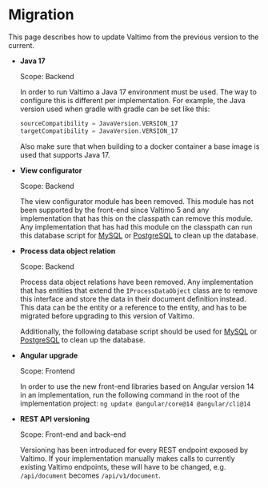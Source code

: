 # Migration

This page describes how to update Valtimo from the previous version to the current.

* **Java 17**
    
    Scope: Backend
    
    In order to run Valtimo a Java 17 environment must be used. The way to configure this is different per implementation.
    For example, the Java version used when gradle with gradle can be set like this:
    
    ```groovy
    sourceCompatibility = JavaVersion.VERSION_17
    targetCompatibility = JavaVersion.VERSION_17
    ```
    
    Also make sure that when building to a docker container a base image is used that supports Java 17.

* **View configurator**

  Scope: Backend

  The view configurator module has been removed. This module has not been supported by the front-end since Valtimo 5
  and any implementation that has this on the classpath can remove this module. Any implementation that has had this 
  module on the classpath can run this database script for 
  [MySQL](https://github.com/valtimo-platform/valtimo-migration/blob/main/10.0.0/mysql/valtimo-migration-view-configurator-10.0.0-mysql.sql) 
  or 
  [PostgreSQL](https://github.com/valtimo-platform/valtimo-migration/blob/main/10.0.0/postgresql/valtimo-migration-view-configurator-10.0.0-postgres.sql) 
  to clean up the database.

* **Process data object relation**

  Scope: Backend

  Process data object relations have been removed. Any implementation that has entities that extend the
  `IProcessDataObject` class are to remove this interface and store the data in their document definition instead. This
  data can be the entity or a reference to the entity, and has to be migrated before upgrading to this version of 
  Valtimo.

  Additionally, the following database script should be used for [MySQL](https://github.com/valtimo-platform/valtimo-migration/blob/main/10.0.0/mysql/valtimo-migration-process-data-object-10.0.0-mysql.sql) 
  or [PostgreSQL](https://github.com/valtimo-platform/valtimo-migration/blob/main/10.0.0/mysql/valtimo-migration-process-data-object-10.0.0-postgres.sql)
  to clean up the database.

* **Angular upgrade**

  Scope: Frontend

    In order to use the new front-end libraries based on Angular version 14 in an implementation, run the following
    command in the root of the implementation project:
    `ng update @angular/core@14 @angular/cli@14`

* **REST API versioning**

  Scope: Front-end and back-end

  Versioning has been introduced for every REST endpoint exposed by Valtimo. If your implementation manually makes calls
  to currently existing Valtimo endpoints, these will have to be changed, e.g. `/api/document` becomes 
  `/api/v1/document`.
